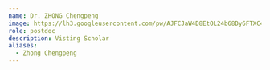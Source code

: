 ```yaml
---
name: Dr. ZHONG Chengpeng
image: https://lh3.googleusercontent.com/pw/AJFCJaW4D8EtOL24b68Dy6FTXC4DplfTvq5iQIxBTpEz-4vjm3-uUBMmC_TXVidPzwS6aYnj0YFSIAJ2qhTkZfcvf4O5Ff2EZdz4jNCGrWwUVyqb1dhQK6Psv_JfpdD2Owe7n88_LQj-3BsdQBR9tKE58YMm=w1080-h1080-s-no
role: postdoc
description: Visting Scholar
aliases:
  - Zhong Chengpeng
---
```

